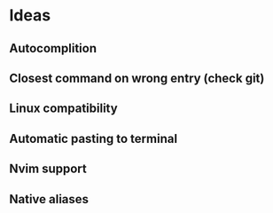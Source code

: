 # Ideas

## Autocomplition

## Closest command on wrong entry (check git)

## Linux compatibility

## Automatic pasting to terminal

## Nvim support

## Native aliases
